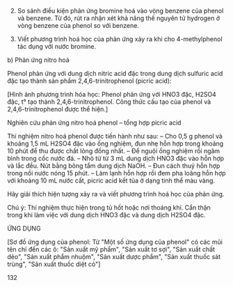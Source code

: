 2. So sánh điều kiện phản ứng bromine hoá vào vòng benzene của phenol và benzene. Từ đó, rút ra nhận xét khả năng thế nguyên tử hydrogen ở vòng benzene của phenol so với benzene.

3. Viết phương trình hoá học của phản ứng xảy ra khi cho 4-methylphenol tác dụng với nước bromine.

b) Phản ứng nitro hoá

Phenol phản ứng với dung dịch nitric acid đặc trong dung dịch sulfuric acid đặc tạo thành sản phẩm 2,4,6-trinitrophenol (picric acid):

[Hình ảnh phương trình hóa học: Phenol phản ứng với HNO3 đặc, H2SO4 đặc, t° tạo thành 2,4,6-trinitrophenol. Công thức cấu tạo của phenol và 2,4,6-trinitrophenol được thể hiện.]

Nghiên cứu phản ứng nitro hoá phenol – tổng hợp picric acid

Thí nghiệm nitro hoá phenol được tiến hành như sau:
– Cho 0,5 g phenol và khoảng 1,5 mL H2SO4 đặc vào ống nghiệm, đun nhẹ hỗn hợp trong khoảng 10 phút để thu được chất lỏng đồng nhất.
– Để nguội ống nghiệm rồi ngâm bình trong cốc nước đá.
– Nhỏ từ từ 3 mL dung dịch HNO3 đặc vào hỗn hợp và lắc đều. Nút bằng bông tẩm dung dịch NaOH.
– Đun cách thuỷ hỗn hợp trong nồi nước nóng 15 phút.
– Làm lạnh hỗn hợp rồi đem pha loãng hỗn hợp với khoảng 10 mL nước cất, picric acid kết tủa ở dạng tinh thể màu vàng.

Hãy giải thích hiện tượng xảy ra và viết phương trình hoá học của phản ứng.

Chú ý: Thí nghiệm thực hiện trong tủ hốt hoặc nơi thoáng khí. Cẩn thận trong khi làm việc với dung dịch HNO3 đặc và dung dịch H2SO4 đặc.

ỨNG DỤNG

[Sơ đồ ứng dụng của phenol: Từ "Một số ứng dụng của phenol" có các mũi tên chỉ đến các ô: "Sản xuất mỹ phẩm", "Sản xuất tơ sợi", "Sản xuất chất dẻo", "Sản xuất phẩm nhuộm", "Sản xuất dược phẩm", "Sản xuất thuốc sát trùng", "Sản xuất thuốc diệt cỏ"]

132